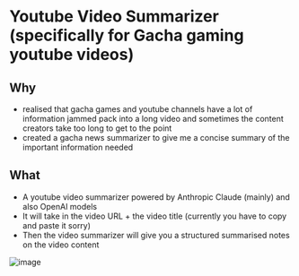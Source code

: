 # Youtube Video Summarizer (specifically for Gacha gaming youtube videos) 

## Why  
- realised that gacha games and youtube channels have a lot of information jammed pack into a long video and sometimes the content creators take too long to get to the point
- created a gacha news summarizer to give me a concise summary of the important information needed

## What 
- A youtube video summarizer powered by Anthropic Claude (mainly) and also OpenAI models
- It will take in the video URL + the video title (currently you have to copy and paste it sorry)
- Then the video summarizer will give you a structured summarised notes on the video content
  
![image](https://github.com/user-attachments/assets/668c6d6d-b9ad-4c68-bd3d-2ed7a678b465)
